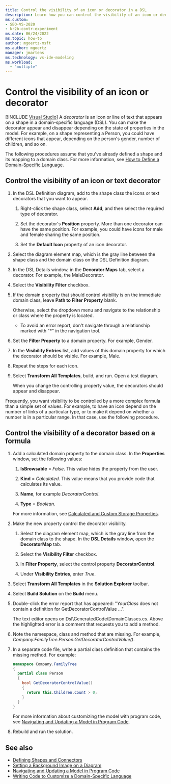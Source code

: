 ```yaml
---
title: Control the visibility of an icon or decorator in a DSL
description: Learn how you can control the visibility of an icon or decorator depending on the state of properties in the model.
ms.custom:
- SEO-VS-2020
- kr2b-contr-experiment
ms.date: 06/24/2022
ms.topic: how-to
author: mgoertz-msft
ms.author: mgoertz
manager: jmartens
ms.technology: vs-ide-modeling
ms.workload:
  - "multiple"
---
```


# Control the visibility of an icon or decorator

[!INCLUDE [Visual Studio](~/includes/applies-to-version/vs-windows-only.md)]
A *decorator* is an icon or line of text that appears on a shape in a domain-specific language (DSL). You can make the decorator appear and disappear depending on the state of properties in the model. For example, on a shape representing a Person, you could have different icons that appear, depending on the person's gender, number of children, and so on.

The following procedures assume that you've already defined a shape and its mapping to a domain class. For more information, see [How to Define a Domain-Specific Language](../modeling/how-to-define-a-domain-specific-language.md).

## Control the visibility of an icon or text decorator

1. In the DSL Definition diagram, add to the shape class the icons or text decorators that you want to appear.

   1. Right-click the shape class, select **Add**, and then select the required type of decorator.

   2. Set the decorator's **Position** property. More than one decorator can have the same position. For example, you could have icons for male and female sharing the same position.

   3. Set the **Default Icon** property of an icon decorator.

2. Select the diagram element map, which is the gray line between the shape class and the domain class on the DSL Definition diagram.

3. In the DSL Details window, in the **Decorator Maps** tab, select a decorator. For example, the MaleDecorator.

4. Select the **Visibility Filter** checkbox.

5. If the domain property that should control visibility is on the immediate domain class, leave **Path to Filter Property** blank.

   Otherwise, select the dropdown menu and navigate to the relationship or class where the property is located.

   - To avoid an error report, don't navigate through a relationship marked with "*" in the navigation tool.

6. Set the **Filter Property** to a domain property. For example, Gender.

7. In the **Visibility Entries** list, add values of this domain property for which the decorator should be visible. For example, Male.

8. Repeat the steps for each icon.

9. Select **Transform All Templates**, build, and run. Open a test diagram.

   When you change the controlling property value, the decorators should appear and disappear.

Frequently, you want visibility to be controlled by a more complex formula than a simple set of values. For example, to have an icon depend on the number of links of a particular type, or to make it depend on whether a number is in a particular range. In that case, use the following procedure.

## Control the visibility of a decorator based on a formula

1. Add a calculated domain property to the domain class. In the **Properties** window, set the following values:

   1. **IsBrowsable** = *False*. This value hides the property from the user.

   1. **Kind** = *Calculated*. This value means that you provide code that calculates its value.

   1. **Name**, for example *DecoratorControl*.

   1. **Type** = *Boolean*.

   For more information, see [Calculated and Custom Storage Properties](../modeling/calculated-and-custom-storage-properties.md).

2. Make the new property control the decorator visibility.

    1. Select the diagram element map, which is the gray line from the domain class to the shape. In the **DSL Details** window, open the **DecoratorMap** tab.

    2. Select the **Visibility Filter** checkbox.

    3. In **Filter Property**, select the control property **DecoratorControl**.

    4. Under **Visibility Entries**, enter *True*.

3. Select **Transform All Templates** in the **Solution Explorer** toolbar.

4. Select **Build Solution** on the **Build** menu.

5. Double-click the error report that has appeared: "*YourClass* does not contain a definition for GetDecoratorControlValue ...".

   The text editor opens on Dsl\GeneratedCode\DomainClasses.cs. Above the highlighted error is a comment that requests you to add a method.

6. Note the namespace, class and method that are missing. For example, *Company.FamilyTree.Person.GetDecoratorControlValue()*.

7. In a separate code file, write a partial class definition that contains the missing method. For example:

   ```csharp
   namespace Company.FamilyTree
   {
     partial class Person
     {
       bool GetDecoratorControlValue()
       {
         return this.Children.Count > 0;
       }
     }
   }
   ```

   For more information about customizing the model with program code, see [Navigating and Updating a Model in Program Code](../modeling/navigating-and-updating-a-model-in-program-code.md).

8. Rebuild and run the solution.

## See also

- [Defining Shapes and Connectors](../modeling/defining-shapes-and-connectors.md)
- [Setting a Background Image on a Diagram](../modeling/setting-a-background-image-on-a-diagram.md)
- [Navigating and Updating a Model in Program Code](../modeling/navigating-and-updating-a-model-in-program-code.md)
- [Writing Code to Customize a Domain-Specific Language](../modeling/writing-code-to-customise-a-domain-specific-language.md)
